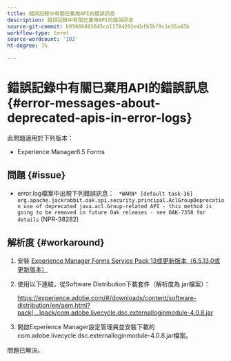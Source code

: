 ```yaml
---
title: 錯誤記錄中有關已棄用API的錯誤訊息
description: 錯誤記錄中有關已棄用API的錯誤訊息
source-git-commit: b05666883645ca11784292e4bfb5bf9c1e35a43b
workflow-type: tm+mt
source-wordcount: '102'
ht-degree: 7%

---
```



# 錯誤記錄中有關已棄用API的錯誤訊息 {#error-messages-about-deprecated-apis-in-error-logs}

此問題適用於下列版本：

* Experience Manager6.5 Forms

## 問題 {#issue}

* error.log檔案中出現下列錯誤訊息：
   ` *WARN* [default task-36] org.apache.jackrabbit.oak.spi.security.principal.AclGroupDeprecation use of deprecated java.acl.Group-related API - this method is going to be removed in future Oak releases - see OAK-7358 for details` (NPR-38282)

## 解析度 {#workaround}

1. 安裝 [Experience Manager Forms Service Pack 13或更新版本（6.5.13.0或更新版本）](https://experienceleague.adobe.com/docs/experience-manager-65/release-notes/release-notes.html)
1. 使用以下連結，從Software Distribution下載套件（解析度為.jar檔案）：

   https://experience.adobe.com/#/downloads/content/software-distribution/en/aem.html?pack[...]pack/com.adobe.livecycle.dsc.externalloginmodule-4.0.8.jar

1. 開啟Experience Manager設定管理員並安裝下載的com.adobe.livecycle.dsc.externalloginmodule-4.0.8.jar檔案。

問題已解決。